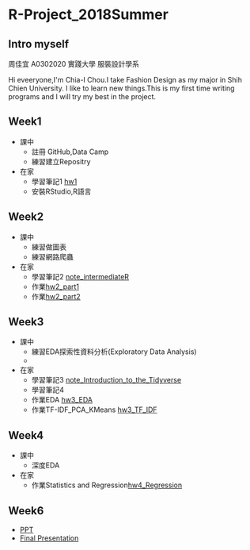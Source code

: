 # R-Project_2018Summer

## Intro myself 
周佳宜 A0302020 實踐大學 服裝設計學系

Hi eveeryone,I'm Chia-I Chou.I take Fashion Design as my major in Shih Chien University.
I like to learn new things.This is my first time writing programs and I will try my best in the project.

## Week1
- 課中
  - 註冊 GitHub,Data Camp
  - 練習建立Repositry
- 在家
  - 學習筆記1 [hw1](https://daisychou1995.github.io/R-Project_2018Summer/week1/hw1.html)
  - 安裝RStudio,R語言
  
## Week2
- 課中
  - 練習做圖表
  - 練習網路爬蟲
- 在家
  - 學習筆記2 [note_intermediateR](https://daisychou1995.github.io/R-Project_2018Summer/week1/note_intermediateR.html)
  - 作業[hw2_part1](https://daisychou1995.github.io/R-Project_2018Summer/week2/hw2_part1.html)
  - 作業[hw2_part2](https://daisychou1995.github.io/R-Project_2018Summer/week2/hw2_part2.html)
## Week3
- 課中
  - 練習EDA探索性資料分析(Exploratory Data Analysis)
  - 
- 在家
  - 學習筆記3 [note_Introduction_to_the_Tidyverse](https://daisychou1995.github.io/R-Project_2018Summer/week3/note_Introduction_to_the_Tidyverse.html)
  - 學習筆記4
  - 作業EDA [hw3_EDA](https://daisychou1995.github.io/R-Project_2018Summer/week3/hw3_EDA.html)
  - 作業TF-IDF_PCA_KMeans [hw3_TF_IDF](https://daisychou1995.github.io/R-Project_2018Summer/week3/TF_IDF/hw3_TF_IDF.html)

##  Week4
- 課中
  - 深度EDA
- 在家
  - 作業Statistics and Regression[hw4_Regression](https://daisychou1995.github.io/R-Project_2018Summer/week4/hw4.html)

## Week6
- [PPT](https://daisychou1995.github.io/R-Project_2018Summer/week6/PPT.pdf)
- [Final Presentation](https://daisychou1995.github.io/R-Project_2018Summer/week6/Salary/pra0807/pra0807.R)
